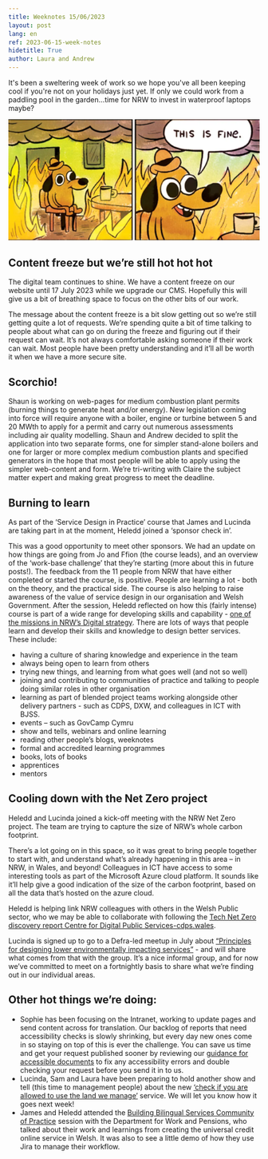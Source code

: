 ```yaml
---
title: Weeknotes 15/06/2023
layout: post
lang: en
ref: 2023-06-15-week-notes
hidetitle: True
author: Laura and Andrew
---
```


It's been a sweltering week of work so we hope you've all been keeping cool if you're not on your holidays just yet. If only we could work from a paddling pool in the garden…time for NRW to invest in waterproof laptops maybe?

![cartoon hot dog in flames](https://github.com/nrw-digital/week-notes/blob/1f883aa6de10cb8e0c5693a69a3c416f1b91a15c/images/firedog2.png?raw=true)


## Content freeze but we’re still hot hot hot ##
The digital team continues to shine. We have a content freeze on our website until 17 July 2023 while we upgrade our CMS.  Hopefully this will give us a bit of breathing space to focus on the other bits of our work. 


The message about the content freeze is a bit slow getting out so we’re still getting quite a lot of requests. We’re spending quite a bit of time talking to people about what can go on during the freeze and figuring out if their request can wait. It’s not always comfortable asking someone if their work can wait. Most people have been pretty understanding and it’ll all be worth it when we have a more secure site.


## Scorchio! ##
Shaun is working on web-pages for medium combustion plant permits (burning things to generate heat and/or energy). 
New legislation coming into force will require anyone with a boiler, engine or turbine between 5 and 20 MWth to apply for a permit and carry out numerous assessments including air quality modelling. 
Shaun and Andrew decided to split the application into two separate forms, one for simpler stand-alone boilers and one for larger or more complex medium combustion plants and specified generators in the hope that most people will be able to apply using the simpler web-content and form. We’re tri-writing with Claire the subject matter expert and making great progress to meet the deadline.


## Burning to learn ##
As part of the ‘Service Design in Practice’ course that James and Lucinda are taking part in at the moment, Heledd joined a ‘sponsor check in’.

This was a good opportunity to meet other sponsors. We had an update on how things are going from Jo and Ffion (the course leads), and an overview of the ‘work-base challenge’ that they’re starting (more about this in future posts!).
The feedback from the 11 people from NRW that have either completed or started the course, is positive. People are learning a lot - both on the theory, and the practical side. The course is also helping to raise awareness of the value of service design in our organisation and Welsh Government. 
After the session, Heledd reflected on how this (fairly intense) course is part of a wide range for developing skills and capability - [one of the missions in NRW’s Digital strategy](https://naturalresources.wales/about-us/what-we-do/strategies-and-plans/digital-strategy-for-natural-resources-wales-2022-25/?lang=en). 
There are lots of ways that people learn and develop their skills and knowledge to design better services. These include:
+ having a culture of sharing knowledge and experience in the team
+ always being open to learn from others
+ trying new things, and learning from what goes well (and not so well)
+ joining and contributing to communities of practice and talking to people doing similar roles in other organisation
+ learning as part of blended project teams working alongside other delivery partners - such as CDPS, DXW, and colleagues in ICT with BJSS. 
+ events – such as GovCamp Cymru
+ show and tells, webinars and online learning 
+ reading other people’s blogs, weeknotes
+ formal and accredited learning programmes
+ books, lots of books
+ apprentices
+ mentors


## Cooling down with the Net Zero project ##

Heledd and Lucinda joined a kick-off meeting with the NRW Net Zero project. The team are trying to capture the size of NRW’s whole carbon footprint.

There’s a lot going on in this space, so it was great to bring people together to start with, and understand what’s already happening in this area – in NRW, in Wales, and beyond!
Colleagues in ICT have access to some interesting tools as part of the Microsoft Azure cloud platform. It sounds like it’ll help give a good indication of the size of the carbon footprint, based on all the data that’s hosted on the azure cloud.  

Heledd is helping link NRW colleagues with others in the Welsh Public sector, who we may be able to collaborate with following the [Tech Net Zero discovery report Centre for Digital Public Services-cdps.wales](https://beta.cdps.wales/tech-net-zero-discovery-report).

Lucinda is signed up to go to a Defra-led meetup in July about [“Principles for designing lower environmentally impacting services”](https://drive.google.com/file/d/1J1rQ274tkezi3zT-4SxizjCUQhRmYHyG/view) - and will share what comes from that with the group.
It’s a nice informal group, and for now we’ve committed to meet on a fortnightly basis to share what we’re finding out in our individual areas.


## Other hot things we’re doing: ##


+ Sophie has been focusing on the Intranet, working to update pages and send content across for translation. 
Our backlog of reports that need accessibility checks is slowly shrinking, but every day new ones come in so staying on top of this is ever the challenge. You can save us time and get your request published sooner by reviewing our [guidance for accessible documents](https://eur01.safelinks.protection.outlook.com/?url=https%3A%2F%2Fnaturalresources.wales%2Ffooter-links%2Fwriting-accessible-documents%2F%3Flang%3Den&data=05%7C01%7CLaura.Morris%40cyfoethnaturiolcymru.gov.uk%7C0d9f95369ec84a2e604508db6cbf78f9%7C8865ef0facde487cbf175cb50375d757%7C0%7C0%7C638223341859697583%7CUnknown%7CTWFpbGZsb3d8eyJWIjoiMC4wLjAwMDAiLCJQIjoiV2luMzIiLCJBTiI6Ik1haWwiLCJXVCI6Mn0%3D%7C3000%7C%7C%7C&sdata=k5ZbS%2BrSKrG7Fcv5dIcJRRpIiw9gKbwG92OsRMGPhkg%3D&reserved=0) to fix any accessibility errors and double checking your request before you send it in to us. 
+ Lucinda, Sam and Laura have been preparing to hold another show and tell (this time to management people) about the new [‘check if you are allowed to use the land we manage’](https://naturalresources.wales/permits-and-permissions/plan-an-event-activity-or-project-on-our-land/check-if-you-are-allowed-to-use-land-we-manage/?lang=en) service. We will let you know how it goes next week!
+ James and Heledd attended the [Building Bilingual Services Community of Practice](https://beta.cdps.wales/courses-and-events/communities-practice/building-bilingual-services) session with the Department for Work and Pensions, who talked about their work and learnings from creating the universal credit online service in Welsh. It was also to see a little demo of how they use Jira to manage their workflow. 


